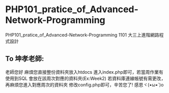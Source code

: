 # PHP101_pratice_of_Advanced-Network-Programming
 PHP101_pratice_of_Advanced-Network-Programming 1101 大三上進階網路程式設計

## To 坤孝老師:
老師您好 麻煩您直接整份資料夾放入htdocs
進入index.php即可，若當周作業有使用到SQL
會放在該周次對應的資料夾(Ex:Week2)
若資料庫連線帳號有需更改，再麻煩您進入對應周次的資料夾
修改config.php即可，辛苦您了! 感恩ヾ(•ω•`)o